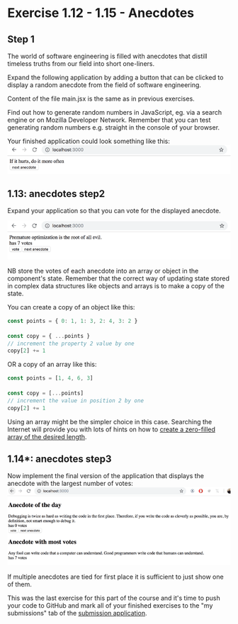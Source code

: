 # Exercise 1.12 - 1.15 - Anecdotes #

## Step 1 ##

The world of software engineering is filled with anecdotes that distill timeless truths from our field into short one-liners.

Expand the following application by adding a button that can be clicked to display a random anecdote from the field of software engineering.

Content of the file main.jsx is the same as in previous exercises.

Find out how to generate random numbers in JavaScript, eg. via a search engine or on Mozilla Developer Network. Remember that you can test generating random numbers e.g. straight in the console of your browser.

Your finished application could look something like this:
![application sample](./public/18a.png "Application sample")

## 1.13: anecdotes step2 ##

Expand your application so that you can vote for the displayed anecdote.

![anecdote app with votes button added](./public/19a.png "Exercise 1.13 sample")

NB store the votes of each anecdote into an array or object in the component's state. Remember that the correct way of updating state stored in complex data structures like objects and arrays is to make a copy of the state.

You can create a copy of an object like this:

```jsx
const points = { 0: 1, 1: 3, 2: 4, 3: 2 }

const copy = { ...points }
// increment the property 2 value by one
copy[2] += 1     
```

OR a copy of an array like this:

```jsx
const points = [1, 4, 6, 3]

const copy = [...points]
// increment the value in position 2 by one
copy[2] += 1     
``` 

Using an array might be the simpler choice in this case. Searching the Internet will provide you with lots of hints on how to [create a zero-filled array of the desired length](https://stackoverflow.com/questions/20222501/how-to-create-a-zero-filled-javascript-array-of-arbitrary-length/22209781).

## 1.14*: anecdotes step3 ##

Now implement the final version of the application that displays the anecdote with the largest number of votes:
![anecdote with largest number of votes](./public/20a.png "Exercise 1.14 sample")

If multiple anecdotes are tied for first place it is sufficient to just show one of them.

This was the last exercise for this part of the course and it's time to push your code to GitHub and mark all of your finished exercises to the "my submissions" tab of the [submission application](https://studies.cs.helsinki.fi/stats/courses/fullstackopen).